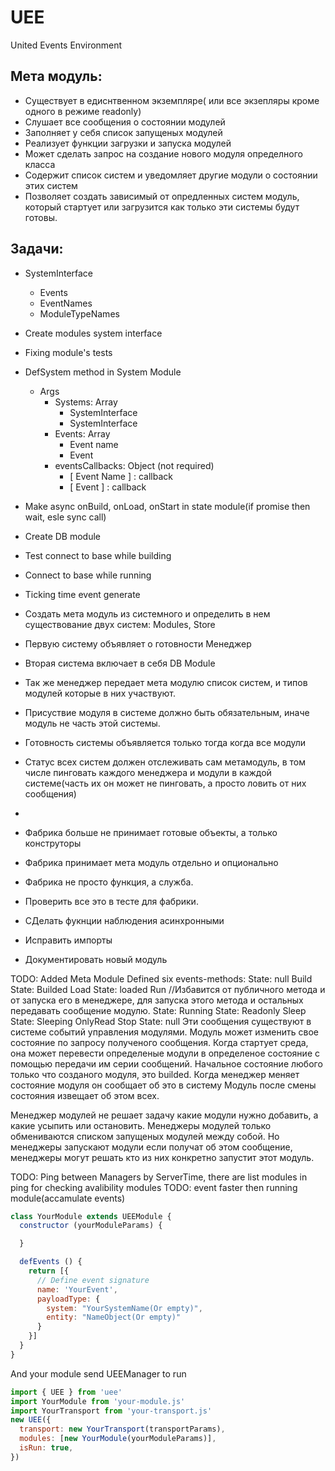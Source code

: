 # UEE
United Events Environment
## Мета модуль:
- Существует в едиснтвенном экземпляре( или все экзепляры кроме одного в режиме readonly)
- Слушает все сообщения о состоянии модулей
- Заполняет у себя список запущеных модулей
- Реализует функции загрузки и запуска модулей
- Может сделать запрос на создание нового модуля определного класса
- Содержит список систем и уведомляет другие модули о состоянии этих систем
- Позволяет создать зависимый от опредленных систем модуль, который стартует или загрузится как только эти системы будут готовы.

## Задачи:

- SystemInterface
  - Events
  - EventNames
  - ModuleTypeNames
- Create modules system interface
  
- Fixing module's tests
- DefSystem method in System Module
  - Args
    - Systems: Array
      - SystemInterface
      - SystemInterface
    - Events: Array
      - Event name
      - Event
    - eventsCallbacks: Object (not required)
      - [ Event Name ] : callback 
      - [ Event ] : callback
    

- Make async onBuild, onLoad, onStart in state module(if promise then wait, esle sync call)
- Create DB module
- Test connect to base while building
- Connect to base while running
- Ticking time event generate 

- Создать мета модуль из системного и определить в нем существование двух систем: Modules, Store
- Первую систему объявляет о готовности Менеджер
- Вторая система включает в себя DB Module
- Так же менеджер передает мета модулю список систем, и типов модулей которые в них участвуют.
- Присуствие модуля в системе должно быть обязательным, иначе модуль не часть этой системы.
- Готовность системы объявляется только тогда когда все модули
- Статус всех систем должен отслеживать сам метамодуль, в том числе пинговать каждого менеджера и модули в каждой системе(часть их он может не пинговать, а просто ловить от них сообщения)
- 

- Фабрика больше не принимает готовые объекты, а только конструторы
- Фабрика принимает мета модуль отдельно и опционально
- Фабрика не просто функция, а служба.
- Проверить все это в тесте для фабрики.
- СДелать фукнции наблюдения асинхронными
- Исправить импорты
- Документировать новый модуль 



TODO: Added Meta Module
Defined six events-methods:
State: null
Build
State: Builded
Load
State: loaded
Run //Избавится от публичного метода и от запуска его в менеджере, для запуска этого метода и остальных передавать сообщение модулю.
State: Running
State: Readonly
Sleep
State: Sleeping
OnlyRead
Stop
State: null
Эти сообщения существуют в системе событий управления модулями.
Модуль может изменить свое состояние по запросу полученого сообщения.
Когда стартует среда, она может перевести определеные модули в определеное состояние с помощью передачи им серии сообщений.
Начальное состояние любого только что созданого модуля, это builded.
Когда менеджер меняет состояние модуля он сообщает об это в систему
Модуль после смены состояния извещает об этом всех.

Менеджер модулей не решает задачу какие модули нужно добавить, а какие усыпить или остановить.
Менеджеры модулей только обмениваются списком запущеных модулей между собой.
Но менеджеры запускают модули если получат об этом сообщение, менеджеры могут решать кто из них конкретно запустит этот модуль.

TODO: Ping between Managers by ServerTime, there are list modules in ping for checking avalibility modules
TODO: event faster then running module(accamulate events)


```javascript
class YourModule extends UEEModule {
  constructor (yourModuleParams) {

  }

  defEvents () {
    return [{
      // Define event signature 
      name: 'YourEvent', 
      payloadType: { 
        system: "YourSystemName(Or empty)", 
        entity: "NameObject(Or empty)"
      } 
    }]
  }
}
```

And your module send UEEManager to run
```javascript
import { UEE } from 'uee'
import YourModule from 'your-module.js'
import YourTransport from 'your-transport.js'
new UEE({
  transport: new YourTransport(transportParams),
  modules: [new YourModule(yourModuleParams)],
  isRun: true,
})
```